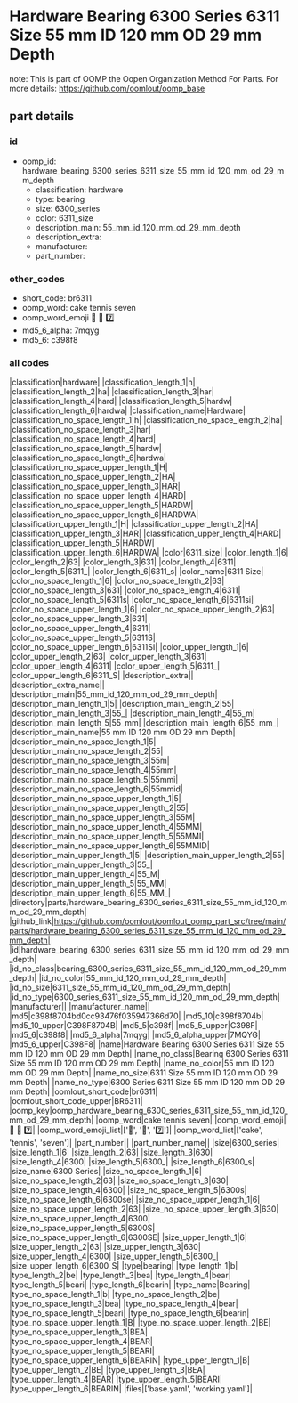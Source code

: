 # Hardware Bearing 6300 Series 6311 Size 55 mm ID 120 mm OD 29 mm Depth  

note: This is part of OOMP the Oopen Organization Method For Parts. For more details: https://github.com/oomlout/oomp_base

##  part details





### id
* oomp_id: hardware_bearing_6300_series_6311_size_55_mm_id_120_mm_od_29_mm_depth
  * classification: hardware
  * type: bearing
  * size: 6300_series
  * color: 6311_size
  * description_main: 55_mm_id_120_mm_od_29_mm_depth
  * description_extra: 
  * manufacturer: 
  * part_number: 

### other_codes
* short_code: br6311
* oomp_word: cake tennis seven
* oomp_word_emoji :cake: :tennis: :seven:
* md5_6_alpha: 7mqyg
* md5_6: c398f8

### all codes 
|classification|hardware|
|classification_length_1|h|
|classification_length_2|ha|
|classification_length_3|har|
|classification_length_4|hard|
|classification_length_5|hardw|
|classification_length_6|hardwa|
|classification_name|Hardware|
|classification_no_space_length_1|h|
|classification_no_space_length_2|ha|
|classification_no_space_length_3|har|
|classification_no_space_length_4|hard|
|classification_no_space_length_5|hardw|
|classification_no_space_length_6|hardwa|
|classification_no_space_upper_length_1|H|
|classification_no_space_upper_length_2|HA|
|classification_no_space_upper_length_3|HAR|
|classification_no_space_upper_length_4|HARD|
|classification_no_space_upper_length_5|HARDW|
|classification_no_space_upper_length_6|HARDWA|
|classification_upper_length_1|H|
|classification_upper_length_2|HA|
|classification_upper_length_3|HAR|
|classification_upper_length_4|HARD|
|classification_upper_length_5|HARDW|
|classification_upper_length_6|HARDWA|
|color|6311_size|
|color_length_1|6|
|color_length_2|63|
|color_length_3|631|
|color_length_4|6311|
|color_length_5|6311_|
|color_length_6|6311_s|
|color_name|6311 Size|
|color_no_space_length_1|6|
|color_no_space_length_2|63|
|color_no_space_length_3|631|
|color_no_space_length_4|6311|
|color_no_space_length_5|6311s|
|color_no_space_length_6|6311si|
|color_no_space_upper_length_1|6|
|color_no_space_upper_length_2|63|
|color_no_space_upper_length_3|631|
|color_no_space_upper_length_4|6311|
|color_no_space_upper_length_5|6311S|
|color_no_space_upper_length_6|6311SI|
|color_upper_length_1|6|
|color_upper_length_2|63|
|color_upper_length_3|631|
|color_upper_length_4|6311|
|color_upper_length_5|6311_|
|color_upper_length_6|6311_S|
|description_extra||
|description_extra_name||
|description_main|55_mm_id_120_mm_od_29_mm_depth|
|description_main_length_1|5|
|description_main_length_2|55|
|description_main_length_3|55_|
|description_main_length_4|55_m|
|description_main_length_5|55_mm|
|description_main_length_6|55_mm_|
|description_main_name|55 mm ID 120 mm OD 29 mm Depth|
|description_main_no_space_length_1|5|
|description_main_no_space_length_2|55|
|description_main_no_space_length_3|55m|
|description_main_no_space_length_4|55mm|
|description_main_no_space_length_5|55mmi|
|description_main_no_space_length_6|55mmid|
|description_main_no_space_upper_length_1|5|
|description_main_no_space_upper_length_2|55|
|description_main_no_space_upper_length_3|55M|
|description_main_no_space_upper_length_4|55MM|
|description_main_no_space_upper_length_5|55MMI|
|description_main_no_space_upper_length_6|55MMID|
|description_main_upper_length_1|5|
|description_main_upper_length_2|55|
|description_main_upper_length_3|55_|
|description_main_upper_length_4|55_M|
|description_main_upper_length_5|55_MM|
|description_main_upper_length_6|55_MM_|
|directory|parts/hardware_bearing_6300_series_6311_size_55_mm_id_120_mm_od_29_mm_depth|
|github_link|https://github.com/oomlout/oomlout_oomp_part_src/tree/main/parts/hardware_bearing_6300_series_6311_size_55_mm_id_120_mm_od_29_mm_depth|
|id|hardware_bearing_6300_series_6311_size_55_mm_id_120_mm_od_29_mm_depth|
|id_no_class|bearing_6300_series_6311_size_55_mm_id_120_mm_od_29_mm_depth|
|id_no_color|55_mm_id_120_mm_od_29_mm_depth|
|id_no_size|6311_size_55_mm_id_120_mm_od_29_mm_depth|
|id_no_type|6300_series_6311_size_55_mm_id_120_mm_od_29_mm_depth|
|manufacturer||
|manufacturer_name||
|md5|c398f8704bd0cc93476f035947366d70|
|md5_10|c398f8704b|
|md5_10_upper|C398F8704B|
|md5_5|c398f|
|md5_5_upper|C398F|
|md5_6|c398f8|
|md5_6_alpha|7mqyg|
|md5_6_alpha_upper|7MQYG|
|md5_6_upper|C398F8|
|name|Hardware Bearing 6300 Series 6311 Size 55 mm ID 120 mm OD 29 mm Depth|
|name_no_class|Bearing 6300 Series 6311 Size 55 mm ID 120 mm OD 29 mm Depth|
|name_no_color|55 mm ID 120 mm OD 29 mm Depth|
|name_no_size|6311 Size 55 mm ID 120 mm OD 29 mm Depth|
|name_no_type|6300 Series 6311 Size 55 mm ID 120 mm OD 29 mm Depth|
|oomlout_short_code|br6311|
|oomlout_short_code_upper|BR6311|
|oomp_key|oomp_hardware_bearing_6300_series_6311_size_55_mm_id_120_mm_od_29_mm_depth|
|oomp_word|cake tennis seven|
|oomp_word_emoji|:cake: :tennis: :seven:|
|oomp_word_emoji_list|[':cake:', ':tennis:', ':seven:']|
|oomp_word_list|['cake', 'tennis', 'seven']|
|part_number||
|part_number_name||
|size|6300_series|
|size_length_1|6|
|size_length_2|63|
|size_length_3|630|
|size_length_4|6300|
|size_length_5|6300_|
|size_length_6|6300_s|
|size_name|6300 Series|
|size_no_space_length_1|6|
|size_no_space_length_2|63|
|size_no_space_length_3|630|
|size_no_space_length_4|6300|
|size_no_space_length_5|6300s|
|size_no_space_length_6|6300se|
|size_no_space_upper_length_1|6|
|size_no_space_upper_length_2|63|
|size_no_space_upper_length_3|630|
|size_no_space_upper_length_4|6300|
|size_no_space_upper_length_5|6300S|
|size_no_space_upper_length_6|6300SE|
|size_upper_length_1|6|
|size_upper_length_2|63|
|size_upper_length_3|630|
|size_upper_length_4|6300|
|size_upper_length_5|6300_|
|size_upper_length_6|6300_S|
|type|bearing|
|type_length_1|b|
|type_length_2|be|
|type_length_3|bea|
|type_length_4|bear|
|type_length_5|beari|
|type_length_6|bearin|
|type_name|Bearing|
|type_no_space_length_1|b|
|type_no_space_length_2|be|
|type_no_space_length_3|bea|
|type_no_space_length_4|bear|
|type_no_space_length_5|beari|
|type_no_space_length_6|bearin|
|type_no_space_upper_length_1|B|
|type_no_space_upper_length_2|BE|
|type_no_space_upper_length_3|BEA|
|type_no_space_upper_length_4|BEAR|
|type_no_space_upper_length_5|BEARI|
|type_no_space_upper_length_6|BEARIN|
|type_upper_length_1|B|
|type_upper_length_2|BE|
|type_upper_length_3|BEA|
|type_upper_length_4|BEAR|
|type_upper_length_5|BEARI|
|type_upper_length_6|BEARIN|
|files|['base.yaml', 'working.yaml']|
